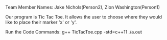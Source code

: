 Team Member Names: Jake Nichols(Person2), Zion Washington(Person1)

Our program is Tic Tac Toe. It allows the user to choose where they would like to place their marker 'x' or 'y'. 

Run the Code Commands: 
g++ TicTacToe.cpp -std=c++11
./a.out




